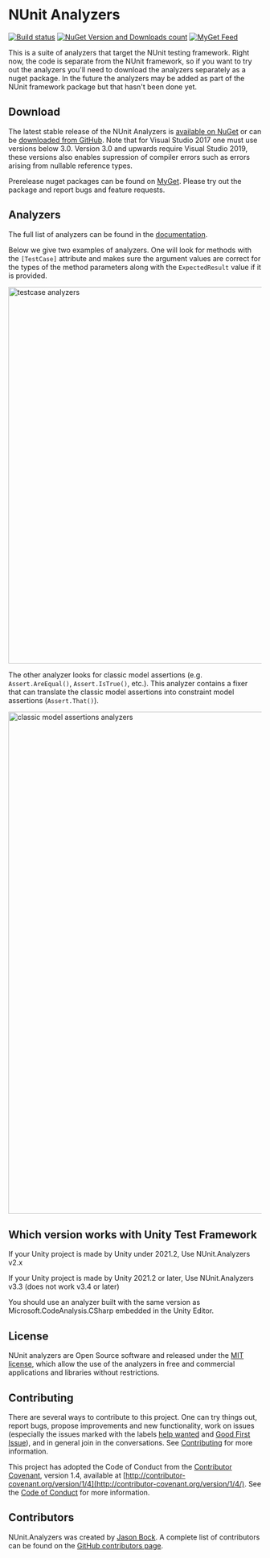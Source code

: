 # NUnit Analyzers #

[![Build status](https://ci.appveyor.com/api/projects/status/rlx18p32vkh80p2f/branch/master?svg=true)](https://ci.appveyor.com/project/mikkelbu/nunit-analyzers/branch/master)
[![NuGet Version and Downloads count](https://buildstats.info/nuget/NUnit.Analyzers)](https://www.nuget.org/packages/NUnit.Analyzers)
[![MyGet Feed](https://img.shields.io/myget/nunit-analyzers/v/NUnit.Analyzers.svg)](https://www.myget.org/feed/nunit-analyzers/package/nuget/NUnit.Analyzers)

This is a suite of analyzers that target the NUnit testing framework. Right now, the code is separate from the NUnit framework, so if you want to try out the analyzers you'll need to download the analyzers separately as a nuget package. In the future the analyzers may be added as part of the NUnit framework package but that hasn't been done yet.

## Download ##

The latest stable release of the NUnit Analyzers is [available on NuGet](https://www.nuget.org/packages/NUnit.Analyzers/) or can be [downloaded from GitHub](https://github.com/nunit/nunit.analyzers/releases). Note that for Visual Studio 2017 one must use versions below 3.0. Version 3.0 and upwards require Visual Studio 2019, these versions also enables supression of compiler errors such as errors arising from nullable reference types.

Prerelease nuget packages can be found on [MyGet](https://www.myget.org/feed/nunit-analyzers/package/nuget/NUnit.Analyzers). Please try out the package and report bugs and feature requests.

## Analyzers ##

The full list of analyzers can be found in the [documentation](https://github.com/nunit/nunit.analyzers/blob/master/documentation/index.md).

Below we give two examples of analyzers. One will look for methods with the `[TestCase]` attribute and makes sure the argument values are correct for the types of the method parameters along with the `ExpectedResult` value if it is provided.

<img src="https://user-images.githubusercontent.com/1007631/44311794-269a7200-a3ee-11e8-86a0-1d290b355ac5.gif" alt="testcase analyzers" width="750"/>

The other analyzer looks for classic model assertions (e.g. `Assert.AreEqual()`, `Assert.IsTrue()`, etc.). This analyzer contains a fixer that can translate the classic model assertions into constraint model assertions (`Assert.That()`).

<img src="https://user-images.githubusercontent.com/1007631/44311791-213d2780-a3ee-11e8-90b8-6d144c0e3dbd.gif" alt="classic model assertions analyzers" width="1000"/>

## Which version works with Unity Test Framework

If your Unity project is made by Unity under 2021.2, Use NUnit.Analyzers v2.x

If your Unity project is made by Unity 2021.2 or later, Use NUnit.Analyzers v3.3 (does not work v3.4 or later)

You should use an analyzer built with the same version as Microsoft.CodeAnalysis.CSharp embedded in the Unity Editor.

## License ##

NUnit analyzers are Open Source software and released under the [MIT license](http://www.nunit.org/nuget/nunit3-license.txt), which allow the use of the analyzers in free and commercial applications and libraries without restrictions.

## Contributing ##

There are several ways to contribute to this project. One can try things out, report bugs, propose improvements and new functionality, work on issues (especially the issues marked with the labels [help wanted](https://github.com/nunit/nunit.analyzers/issues?q=is%3Aissue+is%3Aopen+label%3A%22help+wanted%22) and [Good First Issue](https://github.com/nunit/nunit.analyzers/issues?q=is%3Aissue+is%3Aopen+label%3A%22Good+First+Issue%22)), and in general join in the conversations. See [Contributing](CONTRIBUTING.md) for more information.

This project has adopted the Code of Conduct from the [Contributor Covenant](http://contributor-covenant.org), version 1.4, available at [http://contributor-covenant.org/version/1/4](http://contributor-covenant.org/version/1/4/). See the [Code of Conduct](CODE_OF_CONDUCT.md) for more information.

## Contributors ##

NUnit.Analyzers was created by [Jason Bock](https://www.github.com/jasonbock). A complete list of contributors can be found on the [GitHub contributors page](https://github.com/nunit/nunit.analyzers/graphs/contributors).
